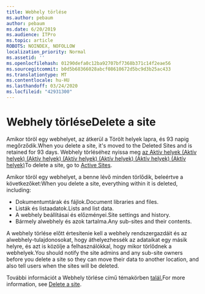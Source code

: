 ```yaml
---
title: Webhely törlése
ms.author: pebaum
author: pebaum
ms.date: 6/20/2019
ms.audience: ITPro
ms.topic: article
ROBOTS: NOINDEX, NOFOLLOW
localization_priority: Normal
ms.assetid: ''
ms.openlocfilehash: 01290defa0c12ba92707bf7368b371c14f2eae56
ms.sourcegitcommit: b0d5b68366028abcf08610672d5bc9d3b25ac433
ms.translationtype: MT
ms.contentlocale: hu-HU
ms.lasthandoff: 03/24/2020
ms.locfileid: "42931300"
---
```

# <a name="delete-a-site"></a><span data-ttu-id="eabb0-102">Webhely törlése</span><span class="sxs-lookup"><span data-stu-id="eabb0-102">Delete a site</span></span>

<span data-ttu-id="eabb0-103">Amikor töröl egy webhelyet, az átkerül a Törölt helyek lapra, és 93 napig megőrződik.</span><span class="sxs-lookup"><span data-stu-id="eabb0-103">When you delete a site, it's moved to the Deleted Sites and is retained for 93 days.</span></span> <span data-ttu-id="eabb0-104">Webhely törléséhez nyissa meg [az Aktív helyek (Aktív helyek) (Aktív helyek) (Aktív helyek) (Aktív helyek) (Aktív helyek) (Aktív helyek)](https://admin.microsoft.com/sharepoint?page=sitemanagement&modern=true)</span><span class="sxs-lookup"><span data-stu-id="eabb0-104">To delete a site, go to [Active Sites](https://admin.microsoft.com/sharepoint?page=sitemanagement&modern=true).</span></span> 

<span data-ttu-id="eabb0-105">Amikor töröl egy webhelyet, a benne lévő minden törlődik, beleértve a következőket:</span><span class="sxs-lookup"><span data-stu-id="eabb0-105">When you delete a site, everything within it is deleted, including:</span></span>

- <span data-ttu-id="eabb0-106">Dokumentumtárak és fájlok.</span><span class="sxs-lookup"><span data-stu-id="eabb0-106">Document libraries and files.</span></span>
- <span data-ttu-id="eabb0-107">Listák és listaadatok.</span><span class="sxs-lookup"><span data-stu-id="eabb0-107">Lists and list data.</span></span>
- <span data-ttu-id="eabb0-108">A webhely beállításai és előzményei.</span><span class="sxs-lookup"><span data-stu-id="eabb0-108">Site settings and history.</span></span>
- <span data-ttu-id="eabb0-109">Bármely alwebhely és azok tartalma.</span><span class="sxs-lookup"><span data-stu-id="eabb0-109">Any sub-sites and their contents.</span></span>

<span data-ttu-id="eabb0-110">A webhely törlése előtt értesítenie kell a webhely rendszergazdáit és az alwebhely-tulajdonosokat, hogy áthelyezhessék az adataikat egy másik helyre, és azt is közölje a felhasználókkal, hogy mikor törlődnek a webhelyek.</span><span class="sxs-lookup"><span data-stu-id="eabb0-110">You should notify the site admins and any sub-site owners before you delete a site so they can move their data to another location, and also tell users when the sites will be deleted.</span></span>

<span data-ttu-id="eabb0-111">További információt a Webhely törlése című témakörben [talál.](https://docs.microsoft.com/sharepoint/delete-site-collection)</span><span class="sxs-lookup"><span data-stu-id="eabb0-111">For more information, see [Delete a site](https://docs.microsoft.com/sharepoint/delete-site-collection).</span></span>
